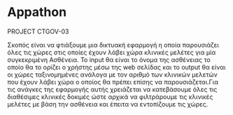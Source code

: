 # Appathon

PROJECT CTGOV-03

Σκοπός είναι να φτιάξουμε μια δικτυακή εφαρμογή η οποία παρουσιάζει όλες τις χώρες στις οποίες έχουν λάβει χώρα κλινικές μελέτες για μία συγκεκριμένη Ασθένεια. Το input θα είναι το όνομα της ασθένειας το οποίο θα το ορίζει ο χρήστης μέσω της web σελίδας και το output θα είναι οι χώρες ταξινομημένες ανάλογα με τον αριθμό των κλινικών μελετών που έχουν λάβει χώρα ο οποίος θα πρέπει επίσης να παρουσιάζεται.Για τις ανάγκες της εφαρμογής αυτής χρειάζεται να κατεβάσουμε όλες τις διαθέσιμες κλινικές δοκιμές ώστε αρχικά να φιλτράρουμε τις κλινικές μελέτες με βάση την ασθένεια και έπειτα να εντοπίζουμε τις χώρες.

